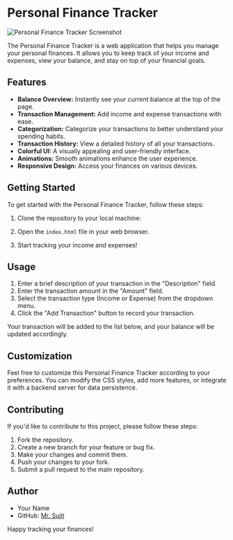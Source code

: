 # Personal Finance Tracker

![Personal Finance Tracker Screenshot](financetracker.png)

The Personal Finance Tracker is a web application that helps you manage your personal finances. It allows you to keep track of your income and expenses, view your balance, and stay on top of your financial goals.

## Features

- **Balance Overview:** Instantly see your current balance at the top of the page.
- **Transaction Management:** Add income and expense transactions with ease.
- **Categorization:** Categorize your transactions to better understand your spending habits.
- **Transaction History:** View a detailed history of all your transactions.
- **Colorful UI:** A visually appealing and user-friendly interface.
- **Animations:** Smooth animations enhance the user experience.
- **Responsive Design:** Access your finances on various devices.

## Getting Started

To get started with the Personal Finance Tracker, follow these steps:

1. Clone the repository to your local machine:

2. Open the `index.html` file in your web browser.

3. Start tracking your income and expenses!

## Usage

1. Enter a brief description of your transaction in the "Description" field.
2. Enter the transaction amount in the "Amount" field.
3. Select the transaction type (Income or Expense) from the dropdown menu.
4. Click the "Add Transaction" button to record your transaction.

Your transaction will be added to the list below, and your balance will be updated accordingly.

## Customization

Feel free to customize this Personal Finance Tracker according to your preferences. You can modify the CSS styles, add more features, or integrate it with a backend server for data persistence.

## Contributing

If you'd like to contribute to this project, please follow these steps:

1. Fork the repository.
2. Create a new branch for your feature or bug fix.
3. Make your changes and commit them.
4. Push your changes to your fork.
5. Submit a pull request to the main repository.

## Author

- Your Name
- GitHub: [Mr. Sujit](https://github.com/sujitmahapatra)

Happy tracking your finances!
